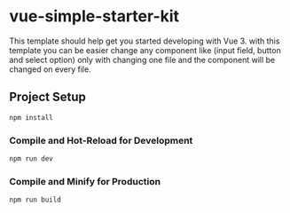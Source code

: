 # vue-simple-starter-kit

This template should help get you started developing with Vue 3. with this template you can be easier change any component like (input field, button and select option) only with changing one file and the component will be changed on every file.

## Project Setup

```sh
npm install
```

### Compile and Hot-Reload for Development

```sh
npm run dev
```

### Compile and Minify for Production

```sh
npm run build
```
